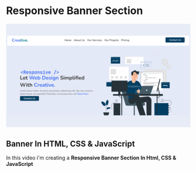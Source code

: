 # Responsive Banner Section
<div align="center">
  <img src="https://github.com/mohdalthafne/Responsive-Banner-Section-In-HTML-CSS-JavaScript/blob/main/thumbnail.png">
</div>

## Banner In HTML, CSS & JavaScript

In this video i'm creating a **Responsive Banner Section In Html, CSS & JavaScript**

<!--### Watch Video
You Can Watch the video by **<a href="https://youtu.be/fEUmCHLCcwU?si=SG4W6yFb6O2Ch2j-">Clicking This Link.</a>**-->
